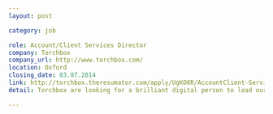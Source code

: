```yaml
---
layout: post

category: job

role: Account/Client Services Director
company: Torchbox
company_url: http://www.torchbox.com/
location: Oxford
closing_date: 03.07.2014
link: http://torchbox.theresumator.com/apply/UgKO8R/AccountClient-Services-Director.html
detail: Torchbox are looking for a brilliant digital person to lead our wonderful, inspiring clients to unimagined online success. The position can be located either in our Charlbury headquarters or our Bristol office.

---
```

